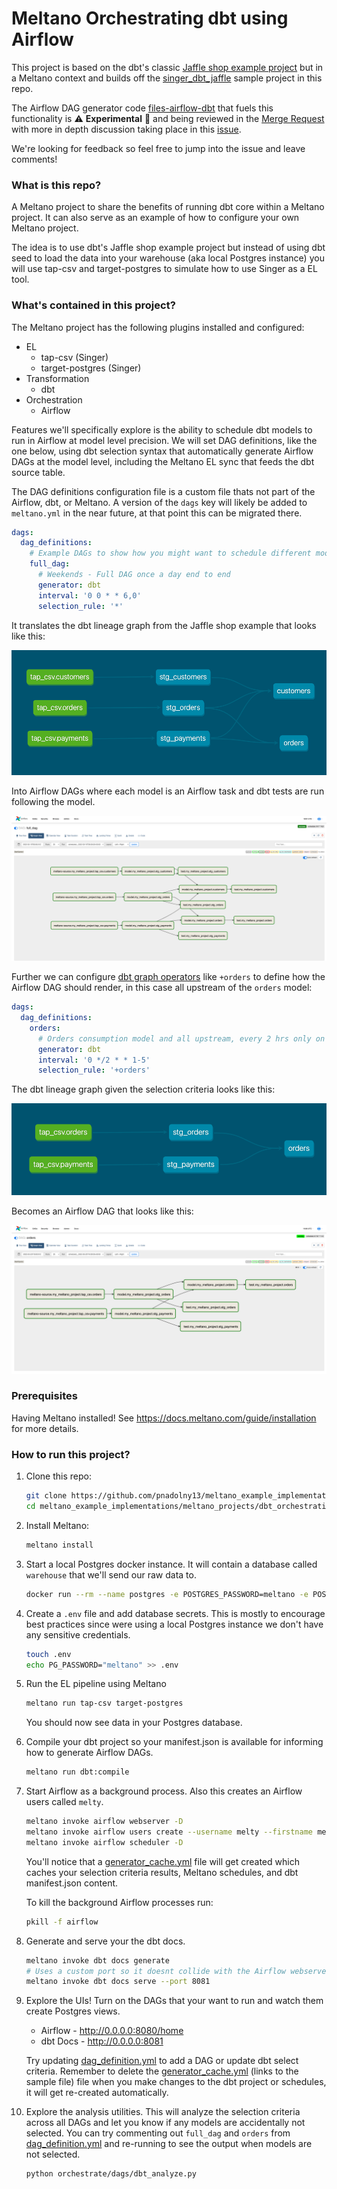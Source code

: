 # Meltano Orchestrating dbt using Airflow

This project is based on the dbt's classic [Jaffle shop example project](https://github.com/dbt-labs/jaffle_shop) but in a Meltano context and builds off the [singer_dbt_jaffle](../singer_dbt_jaffle/) sample project in this repo.

The Airflow DAG generator code [files-airflow-dbt](https://gitlab.com/pnadolny13/files-airflow-dbt) that fuels this functionality is :warning: **Experimental** :construction: and being reviewed in the [Merge Request](https://gitlab.com/meltano/files-airflow/-/merge_requests/8) with more in depth discussion taking place in this [issue](https://gitlab.com/meltano/files-airflow/-/issues/7).

We're looking for feedback so feel free to jump into the issue and leave comments!

### What is this repo?

A Meltano project to share the benefits of running dbt core within a Meltano project.
It can also serve as an example of how to configure your own Meltano project.

The idea is to use dbt's Jaffle shop example project but instead of using dbt seed to load the data into your warehouse (aka local Postgres instance) you will use tap-csv and target-postgres to simulate how to use Singer as a EL tool.

### What's contained in this project?

The Meltano project has the following plugins installed and configured:

- EL
    - tap-csv (Singer)
    - target-postgres (Singer)
- Transformation
    - dbt
- Orchestration
    - Airflow


Features we'll specifically explore is the ability to schedule dbt models to run in Airflow at model level precision.
We will set DAG definitions, like the one below, using dbt selection syntax that automatically generate Airflow DAGs at the model level, including the Meltano EL sync that feeds the dbt source table.

The DAG definitions configuration file is a custom file thats not part of the Airflow, dbt, or Meltano. A version of the `dags` key will likely be added to `meltano.yml` in the near future, at that point this can be migrated there.

```yaml
dags:
  dag_definitions:
    # Example DAGs to show how you might want to schedule different models in a more precise way
    full_dag:
      # Weekends - Full DAG once a day end to end
      generator: dbt
      interval: '0 0 * * 6,0'
      selection_rule: '*'
```

It translates the dbt lineage graph from the Jaffle shop example that looks like this:

![dbt_docs_lineage](./screenshots/dbt_docs_lineage.png)


Into Airflow DAGs where each model is an Airflow task and dbt tests are run following the model.

![airflow_full_dag](./screenshots/airflow_full_dag.png)


Further we can configure [dbt graph operators](https://docs.getdbt.com/reference/node-selection/graph-operators) like `+orders` to define how the Airflow DAG should render, in this case all upstream of the `orders` model:

```yaml
dags:
  dag_definitions:
    orders:
      # Orders consumption model and all upstream, every 2 hrs only on weekdays
      generator: dbt
      interval: '0 */2 * * 1-5'
      selection_rule: '+orders'
```

The dbt lineage graph given the selection criteria looks like this:

![dbt_docs_lineage_orders](./screenshots/dbt_docs_lineage_orders.png)

Becomes an Airflow DAG that looks like this:

![airflow_orders](./screenshots/airflow_orders.png)

### Prerequisites

Having Meltano installed! See https://docs.meltano.com/guide/installation for more details.

### How to run this project?

1. Clone this repo:

    ```bash
    git clone https://github.com/pnadolny13/meltano_example_implementations.git
    cd meltano_example_implementations/meltano_projects/dbt_orchestration/
    ```

1. Install Meltano:

    ```bash
    meltano install
    ```

1. Start a local Postgres docker instance.
It will contain a database called `warehouse` that we'll send our raw data to.

    ```bash
    docker run --rm --name postgres -e POSTGRES_PASSWORD=meltano -e POSTGRES_USER=meltano -e POSTGRES_DB=warehouse -d -p 5432:5432 postgres
    ```

1. Create a `.env` file and add database secrets. This is mostly to encourage best practices since were using a local Postgres instance we don't have any sensitive credentials.

    ```bash
    touch .env
    echo PG_PASSWORD="meltano" >> .env
    ```

1. Run the EL pipeline using Meltano

    ```bash
    meltano run tap-csv target-postgres
    ```

    You should now see data in your Postgres database.

1. Compile your dbt project so your manifest.json is available for informing how to generate Airflow DAGs.

    ```bash
    meltano run dbt:compile
    ```

1. Start Airflow as a background process.
Also this creates an Airflow users called `melty`.

    ```bash
    meltano invoke airflow webserver -D
    meltano invoke airflow users create --username melty --firstname melty --lastname meltano --role Admin --password melty --email melty@meltano.com
    meltano invoke airflow scheduler -D
    ```

    You'll notice that a [generator_cache.yml](./orchestrate/sample.generator_cache.yml) file will get created which caches your selection criteria results, Meltano schedules, and dbt manifest.json content.

    To kill the background Airflow processes run:

    ```bash
    pkill -f airflow
    ```

1. Generate and serve your the dbt docs.

    ```bash
    meltano invoke dbt docs generate
    # Uses a custom port so it doesnt collide with the Airflow webserver
    meltano invoke dbt docs serve --port 8081
    ```

1. Explore the UIs! Turn on the DAGs that your want to run and watch them create Postgres views.

    - Airflow - http://0.0.0.0:8080/home
    - dbt Docs - http://0.0.0.0:8081

    Try updating [dag_definition.yml](./orchestrate/dag_definition.yml) to add a DAG or update dbt select criteria.
    Remember to delete the [generator_cache.yml](./orchestrate/sample.generator_cache.yml) (links to the sample file) file when you make changes to the dbt project or schedules, it will get re-created automatically.

1. Explore the analysis utilities.
This will analyze the selection criteria across all DAGs and let you know if any models are accidentally not selected.
You can try commenting out `full_dag` and `orders` from [dag_definition.yml](./orchestrate/dag_definition.yml) and re-running to see the output when models are not selected.

    ```bash
    python orchestrate/dags/dbt_analyze.py
    ```
